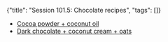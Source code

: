 {"title": "Session 101.5: Chocolate recipes", "tags": []}

* [Cocoa powder + coconut oil](https://www.youtube.com/watch?v=HERBXn8SSFI)
* [Dark chocolate + coconut cream + oats](https://www.youtube.com/watch?v=5lI2j_muCeA)


